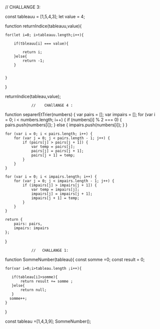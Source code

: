 //                        CHALLANGE 3: 

const tableauu = [1,5,4,3];
 let value = 4;

function  returnIndice(tableauu,value){
    
    for(let i=0; i>tableauu.length;i++){
        
        if(tbleauu[i] === value){ 
            
            return i;
        }else{
            return -1;
        }


    }
}

returnIndice(tableau,value);



                //    CHAllANGE 4 :

function separerEtTrier(numbers) {
    var pairs = [];
    var impairs = [];
    for (var i = 0; i < numbers.length; i++) {
        if (numbers[i] % 2 === 0) {
            pairs.push(numbers[i]);
        } else {
            impairs.push(numbers[i]);
        }
    }

    for (var i = 0; i < pairs.length; i++) {
        for (var j = 0; j < pairs.length - 1; j++) {
            if (pairs[j] > pairs[j + 1]) {
                var temp = pairs[j];
                pairs[j] = pairs[j + 1];
                pairs[j + 1] = temp;
            }
        }
    }

    for (var i = 0; i < impairs.length; i++) {
        for (var j = 0; j < impairs.length - 1; j++) {
            if (impairs[j] > impairs[j + 1]) {
                var temp = impairs[j];
                impairs[j] = impairs[j + 1];
                impairs[j + 1] = temp;
            }
        }
    }

    return {
        pairs: pairs,
        impairs: impairs
    };
}



                //   CHALLANGE 1:


function SommeNumber(tableau){
    const somme =0;
    const result = 0;
    
    for(var i=0;i>tableau.length ;i++){
        
       if(tableau[i]>somme){
           return result += somme ;
       }else{
           return null;
       }
      somme++;
    }
}

const tableau =[1,4,3,9];
SommeNumber();



